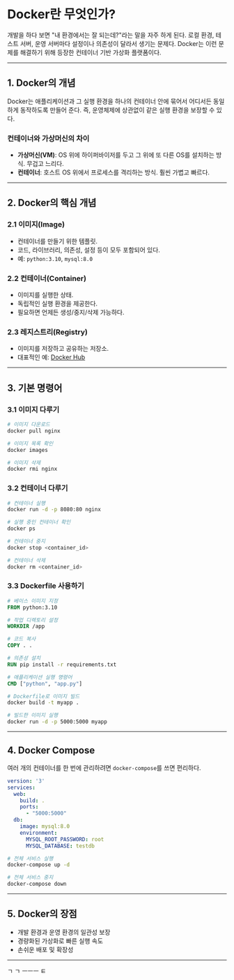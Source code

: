 # Docker란 무엇인가?

개발을 하다 보면 "내 환경에서는 잘 되는데?"라는 말을 자주 하게 된다. 로컬 환경, 테스트 서버, 운영 서버마다 설정이나 의존성이 달라서 생기는 문제다. Docker는 이런 문제를 해결하기 위해 등장한 컨테이너 기반 가상화 플랫폼이다.

---

## 1. Docker의 개념

Docker는 애플리케이션과 그 실행 환경을 하나의 컨테이너 안에 묶어서 어디서든 동일하게 동작하도록 만들어 준다. 즉, 운영체제에 상관없이 같은 실행 환경을 보장할 수 있다.

### 컨테이너와 가상머신의 차이

* **가상머신(VM)**: OS 위에 하이퍼바이저를 두고 그 위에 또 다른 OS를 설치하는 방식. 무겁고 느리다.
* **컨테이너**: 호스트 OS 위에서 프로세스를 격리하는 방식. 훨씬 가볍고 빠르다.

---

## 2. Docker의 핵심 개념

### 2.1 이미지(Image)

* 컨테이너를 만들기 위한 템플릿.
* 코드, 라이브러리, 의존성, 설정 등이 모두 포함되어 있다.
* 예: `python:3.10`, `mysql:8.0`

### 2.2 컨테이너(Container)

* 이미지를 실행한 상태.
* 독립적인 실행 환경을 제공한다.
* 필요하면 언제든 생성/중지/삭제 가능하다.

### 2.3 레지스트리(Registry)

* 이미지를 저장하고 공유하는 저장소.
* 대표적인 예: [Docker Hub](https://hub.docker.com/)

---

## 3. 기본 명령어

### 3.1 이미지 다루기

```bash
# 이미지 다운로드
docker pull nginx

# 이미지 목록 확인
docker images

# 이미지 삭제
docker rmi nginx
```

### 3.2 컨테이너 다루기

```bash
# 컨테이너 실행
docker run -d -p 8080:80 nginx

# 실행 중인 컨테이너 확인
docker ps

# 컨테이너 중지
docker stop <container_id>

# 컨테이너 삭제
docker rm <container_id>
```

### 3.3 Dockerfile 사용하기

```dockerfile
# 베이스 이미지 지정
FROM python:3.10

# 작업 디렉토리 설정
WORKDIR /app

# 코드 복사
COPY . .

# 의존성 설치
RUN pip install -r requirements.txt

# 애플리케이션 실행 명령어
CMD ["python", "app.py"]
```

```bash
# Dockerfile로 이미지 빌드
docker build -t myapp .

# 빌드한 이미지 실행
docker run -d -p 5000:5000 myapp
```

---

## 4. Docker Compose

여러 개의 컨테이너를 한 번에 관리하려면 `docker-compose`를 쓰면 편리하다.

```yaml
version: '3'
services:
  web:
    build: .
    ports:
      - "5000:5000"
  db:
    image: mysql:8.0
    environment:
      MYSQL_ROOT_PASSWORD: root
      MYSQL_DATABASE: testdb
```

```bash
# 전체 서비스 실행
docker-compose up -d

# 전체 서비스 중지
docker-compose down
```

---

## 5. Docker의 장점

* 개발 환경과 운영 환경의 일관성 보장
* 경량화된 가상화로 빠른 실행 속도
* 손쉬운 배포 및 확장성

---

ㄱ ㄱ
ㅡㅡㅡ
  ㅌ

